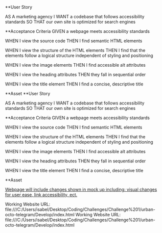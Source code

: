 
**User Story

AS A marketing agency
I WANT a codebase that follows accessibility standards
SO THAT our own site is optimized for search engines

**Acceptance Criteria
GIVEN a webpage meets accessibility standards

WHEN I view the source code
THEN I find semantic HTML elements

WHEN I view the structure of the HTML elements
THEN I find that the elements follow a logical structure independent of styling and positioning

WHEN I view the image elements
THEN I find accessible alt attributes

WHEN I view the heading attributes
THEN they fall in sequential order

WHEN I view the title element
THEN I find a concise, descriptive title


**Asset
**User Story

AS A marketing agency
I WANT a codebase that follows accessibility standards
SO THAT our own site is optimized for search engines

**Acceptance Criteria
GIVEN a webpage meets accessibility standards

WHEN I view the source code
THEN I find semantic HTML elements

WHEN I view the structure of the HTML elements
THEN I find that the elements follow a logical structure independent of styling and positioning

WHEN I view the image elements
THEN I find accessible alt attributes

WHEN I view the heading attributes
THEN they fall in sequential order

WHEN I view the title element
THEN I find a concise, descriptive title


**Asset

[Webpage will include changes shown in mock up including: visual changes for user ease, link accessibility, ect.](./Assets/01-html-css-git-homework-demo.png)

Working Website URL:
file:///C:/Users/isabel/Desktop/Coding/Challenges/Challenge%201/urban-octo-telegram/Develop/index.html
Working Website URL:
file:///C:/Users/isabel/Desktop/Coding/Challenges/Challenge%201/urban-octo-telegram/Develop/index.html